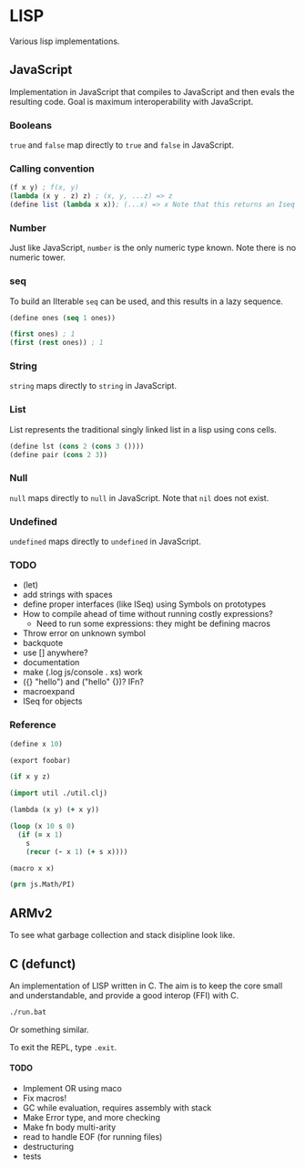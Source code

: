 # LISP

Various lisp implementations.

## JavaScript

Implementation in JavaScript that compiles to JavaScript and then evals the resulting code. Goal is maximum interoperability with JavaScript.

### Booleans

`true` and `false` map directly to `true` and `false` in JavaScript.

### Calling convention

```scheme
(f x y) ; f(x, y)
(lambda (x y . z) z) ; (x, y, ...z) => z
(define list (lambda x x)); (...x) => x Note that this returns an Iseq
```

### Number

Just like JavaScript, `number` is the only numeric type known. Note there is no numeric tower.

### seq

To build an IIterable `seq` can be used, and this results in a lazy sequence.

```clj
(define ones (seq 1 ones))

(first ones) ; 1
(first (rest ones)) ; 1
```

### String

`string` maps directly to `string` in JavaScript.

### List

List represents the traditional singly linked list in a lisp using cons cells.

```clj
(define lst (cons 2 (cons 3 ())))
(define pair (cons 2 3))
```

### Null

`null` maps directly to `null` in JavaScript. Note that `nil` does not exist.

### Undefined

`undefined` maps directly to `undefined` in JavaScript.

### TODO

- (let)
- add strings with spaces
- define proper interfaces (like ISeq) using Symbols on prototypes
- How to compile ahead of time without running costly expressions?
  - Need to run some expressions: they might be defining macros
- Throw error on unknown symbol
- backquote
- use [] anywhere?
- documentation
- make (.log js/console . xs) work
- ({} "hello") and ("hello" {})? IFn?
- macroexpand
- ISeq for objects

### Reference

```clj
(define x 10)

(export foobar)

(if x y z)

(import util ./util.clj)

(lambda (x y) (+ x y))

(loop (x 10 s 0)
  (if (= x 1)
    s
    (recur (- x 1) (+ s x))))

(macro x x)

(prn js.Math/PI)
```

## ARMv2

To see what garbage collection and stack disipline look like.

## C (defunct)

An implementation of LISP written in C. The aim is to keep the core small and understandable, and provide a good interop (FFI) with C.

```bash
./run.bat
```

Or something similar.

To exit the REPL, type `.exit`.

#### TODO

- Implement OR using maco
- Fix macros!
- GC while evaluation, requires assembly with stack
- Make Error type, and more checking
- Make fn body multi-arity
- read to handle EOF (for running files)
- destructuring
- tests

